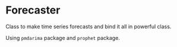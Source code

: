 # Forecaster

Class to make time series forecasts and bind it all in powerful class. 

Using `pmdarima` package and `prophet` package.


